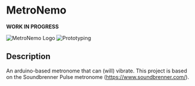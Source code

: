 # MetroNemo
**WORK IN PROGRESS**

![MetroNemo Logo](https://github.com/UC3Music/MetroNemo/blob/master/img/logo.png)
![Prototyping](https://github.com/UC3Music/MetroNemo/blob/master/img/FirstApproach.jpg)
## Description
An arduino-based metronome that can (will) vibrate.
This project is based on the Soundbrenner Pulse metronome (https://www.soundbrenner.com/).
